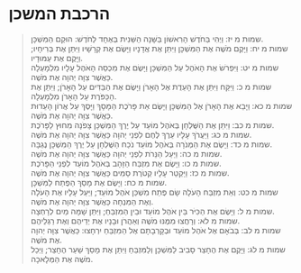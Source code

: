 # הרכבת המשכן

> שמות מ יז: וַיְהִי בַּחֹדֶשׁ הָרִאשׁוֹן בַּשָּׁנָה הַשֵּׁנִית בְּאֶחָד לַחֹדֶשׁ:  הוּקַם הַמִּשְׁכָּן.  
> שמות מ יח: וַיָּקֶם מֹשֶׁה אֶת הַמִּשְׁכָּן וַיִּתֵּן אֶת אֲדָנָיו וַיָּשֶׂם אֶת קְרָשָׁיו וַיִּתֵּן אֶת בְּרִיחָיו; וַיָּקֶם אֶת עַמּוּדָיו.  
> שמות מ יט: וַיִּפְרֹשׂ אֶת הָאֹהֶל עַל הַמִּשְׁכָּן וַיָּשֶׂם אֶת מִכְסֵה הָאֹהֶל עָלָיו מִלְמָעְלָה כַּאֲשֶׁר צִוָּה יְהוָה אֶת מֹשֶׁה.  
> שמות מ כ: וַיִּקַּח וַיִּתֵּן אֶת הָעֵדֻת אֶל הָאָרֹן וַיָּשֶׂם אֶת הַבַּדִּים עַל הָאָרֹן; וַיִּתֵּן אֶת הַכַּפֹּרֶת עַל הָאָרֹן מִלְמָעְלָה.  
> שמות מ כא: וַיָּבֵא אֶת הָאָרֹן אֶל הַמִּשְׁכָּן וַיָּשֶׂם אֵת פָּרֹכֶת הַמָּסָךְ וַיָּסֶךְ עַל אֲרוֹן הָעֵדוּת כַּאֲשֶׁר צִוָּה יְהוָה אֶת מֹשֶׁה.  
> שמות מ כב: וַיִּתֵּן אֶת הַשֻּׁלְחָן בְּאֹהֶל מוֹעֵד עַל יֶרֶךְ הַמִּשְׁכָּן צָפֹנָה מִחוּץ לַפָּרֹכֶת.  
> שמות מ כג: וַיַּעֲרֹךְ עָלָיו עֵרֶךְ לֶחֶם לִפְנֵי יְהוָה כַּאֲשֶׁר צִוָּה יְהוָה אֶת מֹשֶׁה.  
> שמות מ כד: וַיָּשֶׂם אֶת הַמְּנֹרָה בְּאֹהֶל מוֹעֵד נֹכַח הַשֻּׁלְחָן עַל יֶרֶךְ הַמִּשְׁכָּן נֶגְבָּה.  
> שמות מ כה: וַיַּעַל הַנֵּרֹת לִפְנֵי יְהוָה כַּאֲשֶׁר צִוָּה יְהוָה אֶת מֹשֶׁה.  
> שמות מ כו: וַיָּשֶׂם אֶת מִזְבַּח הַזָּהָב בְּאֹהֶל מוֹעֵד לִפְנֵי הַפָּרֹכֶת.  
> שמות מ כז: וַיַּקְטֵר עָלָיו קְטֹרֶת סַמִּים כַּאֲשֶׁר צִוָּה יְהוָה אֶת מֹשֶׁה.  
> שמות מ כח: וַיָּשֶׂם אֶת מָסַךְ הַפֶּתַח לַמִּשְׁכָּן.  
> שמות מ כט: וְאֵת מִזְבַּח הָעֹלָה שָׂם פֶּתַח מִשְׁכַּן אֹהֶל מוֹעֵד; וַיַּעַל עָלָיו אֶת הָעֹלָה וְאֶת הַמִּנְחָה כַּאֲשֶׁר צִוָּה יְהוָה אֶת מֹשֶׁה.  
> שמות מ ל: וַיָּשֶׂם אֶת הַכִּיֹּר בֵּין אֹהֶל מוֹעֵד וּבֵין הַמִּזְבֵּחַ; וַיִּתֵּן שָׁמָּה מַיִם לְרָחְצָה.  
> שמות מ לא: וְרָחֲצוּ מִמֶּנּוּ מֹשֶׁה וְאַהֲרֹן וּבָנָיו אֶת יְדֵיהֶם וְאֶת רַגְלֵיהֶם.  
> שמות מ לב: בְּבֹאָם אֶל אֹהֶל מוֹעֵד וּבְקָרְבָתָם אֶל הַמִּזְבֵּחַ יִרְחָצוּ:  כַּאֲשֶׁר צִוָּה יְהוָה אֶת מֹשֶׁה.  
> שמות מ לג: וַיָּקֶם אֶת הֶחָצֵר סָבִיב לַמִּשְׁכָּן וְלַמִּזְבֵּחַ וַיִּתֵּן אֶת מָסַךְ שַׁעַר הֶחָצֵר; וַיְכַל מֹשֶׁה אֶת הַמְּלָאכָה.   
 


